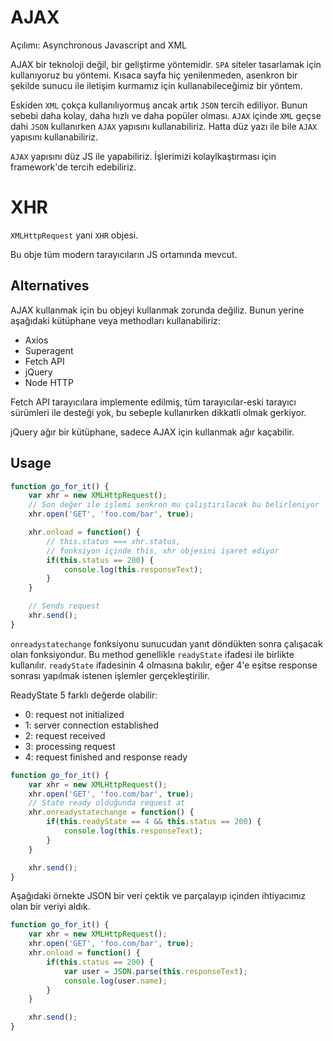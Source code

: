 # AJAX

Açılımı: Asynchronous Javascript and XML

AJAX bir teknoloji değil, bir geliştirme yöntemidir. `SPA` siteler tasarlamak için kullanıyoruz bu yöntemi. Kısaca sayfa hiç yenilenmeden, asenkron bir şekilde sunucu ile iletişim kurmamız için kullanabileceğimiz bir yöntem.

Eskiden `XML` çokça kullanılıyormuş ancak artık `JSON` tercih ediliyor. Bunun sebebi daha kolay, daha hızlı ve daha popüler olması. `AJAX` içinde `XML` geçse dahi `JSON` kullanırken `AJAX` yapısını kullanabiliriz. Hatta düz yazı ile bile `AJAX` yapısını kullanabiliriz.

`AJAX` yapısını düz JS ile yapabiliriz. İşlerimizi kolaylkaştırması için framework'de tercih edebiliriz.

# XHR

`XMLHttpRequest` yani `XHR` objesi.

Bu obje tüm modern tarayıcıların JS ortamında mevcut.

## Alternatives

AJAX kullanmak için bu objeyi kullanmak zorunda değiliz. Bunun yerine aşağıdaki kütüphane veya methodları kullanabiliriz:

- Axios
- Superagent
- Fetch API
- jQuery
- Node HTTP

Fetch API tarayıcılara implemente edilmiş, tüm tarayıcılar-eski tarayıcı sürümleri ile desteği yok, bu sebeple kullanırken dikkatli olmak gerkiyor.

jQuery ağır bir kütüphane, sadece AJAX için kullanmak ağır kaçabilir.

## Usage

```javascript
function go_for_it() {
    var xhr = new XMLHttpRequest();
    // Son değer ile işlemi senkron mu çalıştırılacak bu belirleniyor
    xhr.open('GET', 'foo.com/bar', true);

    xhr.onload = function() {
        // this.status === xhr.status,
        // fonksiyon içinde this, xhr objesini işaret ediyor
        if(this.status == 200) {
            console.log(this.responseText);
        }
    }

    // Sends request
    xhr.send();
}
```

`onreadystatechange` fonksiyonu sunucudan yanıt döndükten sonra çalışacak olan fonksiyondur. Bu method genellikle `readyState` ifadesi ile birlikte kullanılır. `readyState` ifadesinin 4 olmasına bakılır, eğer 4'e eşitse response sonrası yapılmak istenen işlemler gerçekleştirilir.

ReadyState 5 farklı değerde olabilir:

- 0: request not initialized
- 1: server connection established
- 2: request received
- 3: processing request
- 4: request finished and response ready

```javascript
function go_for_it() {
    var xhr = new XMLHttpRequest();
    xhr.open('GET', 'foo.com/bar', true);
    // State ready olduğunda request at
    xhr.onreadystatechange = function() {
        if(this.readyState == 4 && this.status == 200) {
            console.log(this.responseText);
        }
    }

    xhr.send();
}
```

Aşağıdaki örnekte JSON bir veri çektik ve parçalayıp içinden ihtiyacımız olan bir veriyi aldık.

```javascript
function go_for_it() {
    var xhr = new XMLHttpRequest();
    xhr.open('GET', 'foo.com/bar', true);
    xhr.onload = function() {
        if(this.status == 200) {
            var user = JSON.parse(this.responseText);
            console.log(user.name);
        }
    }

    xhr.send();
}
```